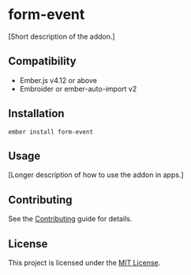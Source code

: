 # form-event

[Short description of the addon.]

## Compatibility

- Ember.js v4.12 or above
- Embroider or ember-auto-import v2

## Installation

```
ember install form-event
```

## Usage

[Longer description of how to use the addon in apps.]

## Contributing

See the [Contributing](CONTRIBUTING.md) guide for details.

## License

This project is licensed under the [MIT License](LICENSE.md).
